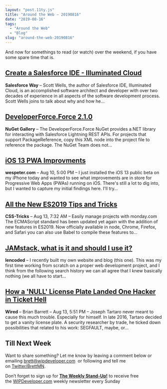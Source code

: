 ```yaml
---
layout: "post.11ty.js"
title: "Around the Web – 20190816"
date: "2019-08-16"
tags: 
  - "Around the Web"
  - "Blog"
slug: "around-the-web-20190816"
---
```


And now for somethings to read (or watch) over the weekend, if you have some spare time that is.

## [Create a Salesforce IDE - Illuminated Cloud](https://salesforceway.com/podcast/salesforce-ide/)

**Salesforce Way** – Scott Wells, the author of Salesforce IDE, Illuminated Cloud, is an accomplished software architect and developer with over two decades of experience in all aspects of the software development process. Scott Wells joins to talk about why and how he…

## [DeveloperForce.Force 2.1.0](https://www.nuget.org/packages/DeveloperForce.Force/2.1.0)

**NuGet Gallery** – The DeveloperForce.Force NuGet provides a.NET library for interacting with Salesforce Lightning REST APIs. For projects that support PackageReference, copy this XML node into the project file to reference the package. The NuGet Team does not…

## [iOS 13 PWA Improvments](https://wespeter.com/posts/ios13-pwa-improvements/)

**wespeter.com** – Aug 10, 5:00 PM – I just installed the iOS 13 public beta on my iPhone today and wanted to see what improvements are in store for Progressive Web Apps (PWAs) running on iOS. There's still a lot to dig into, but I wanted to capture my initial findings here. I'll try…

## [All the New ES2019 Tips and Tricks](https://css-tricks.com/all-the-new-es2019-tips-and-tricks/)

**CSS-Tricks** – Aug 13, 7:32 AM – Easily manage projects with monday.com The ECMAScript standard has been updated yet again with the addition of new features in ES2019. Now officially available in node, Chrome, Firefox, and Safari you can also use Babel to compile these features to…

## [JAMstack, what is it and should I use it?](https://www.lencoded.com/blogpost/jamstack)

**lencoded** – I recently built my own website and blog (this one). This was my first time working from scratch on a proper web development project, and I think from the following search history we can all agree that I knew basically nothing (we all have to start…

## [How a 'NULL' License Plate Landed One Hacker in Ticket Hell](https://www.wired.com/story/null-license-plate-landed-one-hacker-ticket-hell/)

**Wired** – Brian Barrett – Aug 13, 5:51 PM – Joseph Tartaro never meant to cause this much trouble. Especially for himself. In late 2016, Tartaro decided to get a vanity license plate. A security researcher by trade, he ticked down possibilities that related to his work: SEGFAULT, maybe, or…

## Till Next Week

Want to share something? Let me know by leaving a comment below or emailing [brett@wipdeveloper.com](mailto:brett@wipdeveloper.com)  or following and tell me on [Twitter/BrettMN](https://twitter.com/BrettMN).

Don’t forget to sign up for **[The Weekly Stand-Up!](https://wipdeveloper.wpcomstaging.com/newsletter/)** to receive free the [WIPDeveloper.com](https://wipdeveloper.wpcomstaging.com/) weekly newsletter every Sunday
